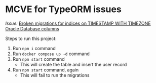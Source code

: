 # MCVE for TypeORM issues

_Issue:_ [Broken migrations for indices on TIMESTAMP WITH TIMEZONE Oracle Database columns](https://github.com/typeorm/typeorm/issues/10493)

Steps to run this project:

1. Run `npm i` command
2. Run `docker compose up -d` command
3. Run `npm start` command
   - This will create the table and insert the user record
4. Run `npm start` command, again
   - This will fail to run the migrations
